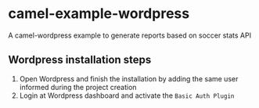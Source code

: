 # camel-example-wordpress
A camel-wordpress example to generate reports based on soccer stats API

## Wordpress installation steps

1. Open Wordpress and finish the installation by adding the same user informed during the project creation
2. Login at Wordpress dashboard and activate the `Basic Auth Plugin`